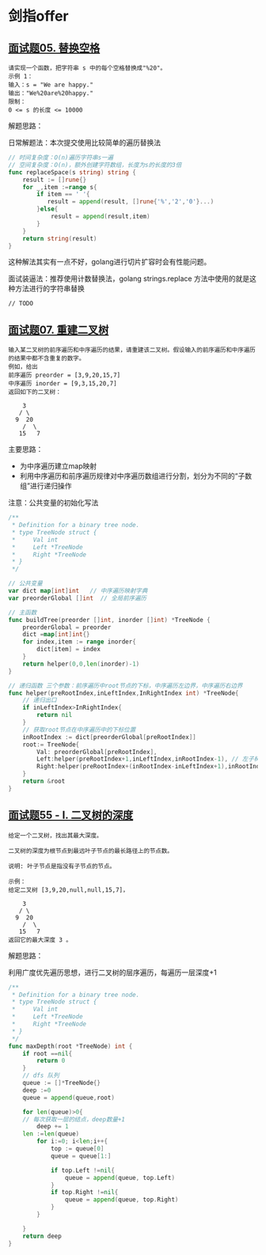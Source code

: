 # 剑指offer

## [面试题05. 替换空格](https://leetcode-cn.com/problems/ti-huan-kong-ge-lcof/)

```
请实现一个函数，把字符串 s 中的每个空格替换成"%20"。
示例 1：
输入：s = "We are happy."
输出："We%20are%20happy."
限制：
0 <= s 的长度 <= 10000
```



解题思路：


日常解题法：本次提交使用比较简单的遍历替换法

```go
// 时间复杂度：O(n)遍历字符串s一遍
// 空间复杂度：O(n)，额外创建字符数组，长度为s的长度的3倍
func replaceSpace(s string) string {
    result := []rune{}
    for _,item :=range s{
        if item == ' '{
           result = append(result, []rune{'%','2','0'}...)
        }else{
            result = append(result,item)
        }
    }
    return string(result)
}
```

这种解法其实有一点不好，golang进行切片扩容时会有性能问题。



面试装逼法：推荐使用计数替换法，golang strings.replace 方法中使用的就是这种方法进行的字符串替换



```
// TODO
```



## [面试题07. 重建二叉树](https://leetcode-cn.com/problems/zhong-jian-er-cha-shu-lcof/)

```
输入某二叉树的前序遍历和中序遍历的结果，请重建该二叉树。假设输入的前序遍历和中序遍历的结果中都不含重复的数字。
例如，给出
前序遍历 preorder = [3,9,20,15,7]
中序遍历 inorder = [9,3,15,20,7]
返回如下的二叉树：

    3
   / \
  9  20
    /  \
   15   7
```



主要思路：

- 为中序遍历建立map映射
- 利用中序遍历和前序遍历规律对中序遍历数组进行分割，划分为不同的“子数组”进行递归操作

注意：公共变量的初始化写法

```go
/**
 * Definition for a binary tree node.
 * type TreeNode struct {
 *     Val int
 *     Left *TreeNode
 *     Right *TreeNode
 * }
 */

// 公共变量
var dict map[int]int   // 中序遍历映射字典
var preorderGlobal []int  // 全局前序遍历

// 主函数
func buildTree(preorder []int, inorder []int) *TreeNode {
    preorderGlobal = preorder
    dict =map[int]int{}
    for index,item := range inorder{
        dict[item] = index
    }
    return helper(0,0,len(inorder)-1)
}

// 递归函数 三个参数：前序遍历中root节点的下标，中序遍历左边界，中序遍历右边界
func helper(preRootIndex,inLeftIndex,InRightIndex int) *TreeNode{
  	// 递归出口
    if inLeftIndex>InRightIndex{
        return nil
    }
  	// 获取root节点在中序遍历中的下标位置
    inRootIndex := dict[preorderGlobal[preRootIndex]]
    root:= TreeNode{
        Val: preorderGlobal[preRootIndex],
        Left:helper(preRootIndex+1,inLeftIndex,inRootIndex-1), // 左子树构建
        Right:helper(preRootIndex+(inRootIndex-inLeftIndex+1),inRootIndex+1,InRightIndex), // 右子树构建：rootindex = 前序遍历root节点下标+左子树长度
    }
    return &root
}
```



## [面试题55 - I. 二叉树的深度](https://leetcode-cn.com/problems/er-cha-shu-de-shen-du-lcof/)



```
给定一个二叉树，找出其最大深度。

二叉树的深度为根节点到最远叶子节点的最长路径上的节点数。

说明: 叶子节点是指没有子节点的节点。

示例：
给定二叉树 [3,9,20,null,null,15,7]，

    3
   / \
  9  20
    /  \
   15   7
返回它的最大深度 3 。
```



解题思路：

利用广度优先遍历思想，进行二叉树的层序遍历，每遍历一层深度+1

```go
/**
 * Definition for a binary tree node.
 * type TreeNode struct {
 *     Val int
 *     Left *TreeNode
 *     Right *TreeNode
 * }
 */
func maxDepth(root *TreeNode) int {
    if root ==nil{
        return 0
    }
	// dfs 队列
	queue := []*TreeNode{}
	deep :=0
	queue = append(queue,root)

	for len(queue)>0{
    // 每次获取一层的结点，deep数量+1
		deep += 1
    len :=len(queue) 
		for i:=0; i<len;i++{
			top := queue[0]
			queue = queue[1:]

			if top.Left !=nil{
				queue = append(queue, top.Left)
			}
			if top.Right !=nil{
				queue = append(queue, top.Right)
			}
		}

	}
	return deep
}
```





